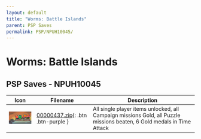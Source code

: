 ```yaml
---
layout: default
title: "Worms: Battle Islands"
parent: PSP Saves
permalink: PSP/NPUH10045/
---
```

# Worms: Battle Islands

## PSP Saves - NPUH10045

| Icon | Filename | Description |
|------|----------|-------------|
| ![Worms: Battle Islands](ICON0.PNG) | [00000437.zip](00000437.zip){: .btn .btn-purple } | All single player items unlocked, all Campaign missions Gold, all Puzzle missions beaten, 6 Gold medals in Time Attack |
